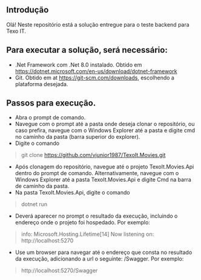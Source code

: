 Introdução
-
Olá! Neste repositório está a solução entregue para o teste backend para Texo IT. 

Para executar a solução, será necessário:
-
- .Net Framework com .Net 8.0 instalado. Obtido em https://dotnet.microsoft.com/en-us/download/dotnet-framework
- Git. Obtido em at https://git-scm.com/downloads, escolhendo a plataforma desejada.

Passos para execução.
- 
- Abra o prompt de comando.
- Navegue com o prompt até a pasta onde deseja clonar o repositório, ou caso prefira, navegue com o Windows Explorer até a pasta e digite cmd no caminho da pasta (barra superior do explorer).
- Digite o comando 
>git clone https://github.com/vjunior1987/TexoIt.Movies.git
- Após clonagem do repositório, navegue até o projeto TexoIt.Movies.Api dentro do prompt de comando. Alternativamente, navegue com o Windows Explorer até a pasta TexoIt.Movies.Api e digite Cmd na barra de caminho da pasta.
- Na pasta TexoIt.Movies.Api, digite o comando 
>dotnet run
- Deverá aparecer no prompt o resultado da execução, incluindo o endereço onde o projeto foi hospedado. Por exemplo:
 >info: Microsoft.Hosting.Lifetime[14]
      Now listening on: http://localhost:5270
- Use um browser para navegar até o endereço que consta no resultado da execução, adicionando a url o seguinte: /Swagger. Por exemplo:
>http://localhost:5270/Swagger
